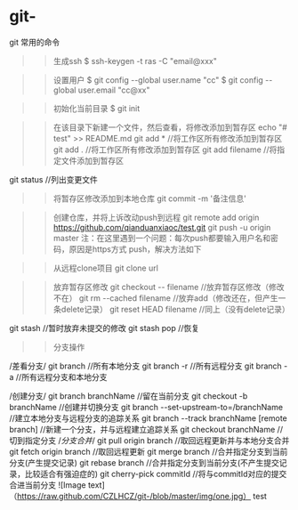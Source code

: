 # git-
git 常用的命令

>>生成ssh
$ ssh-keygen -t ras -C "email@xxx"

>>设置用户
$ git config --global user.name "cc"
$ git config --global user.email "cc@xx"

>>初始化当前目录
$ git init

>>在该目录下新建一个文件，然后查看，将修改添加到暂存区
echo "# test" >> README.md
git add *  //将工作区所有修改添加到暂存区
git add .  //将工作区所有修改添加到暂存区
git add filename //将指定文件添加到暂存区

git status  //列出变更文件

>>将暂存区修改添加到本地仓库
git commit -m '备注信息'

>>创建仓库，并将上诉改动push到远程
git remote add origin https://github.com/qianduanxiaoc/test.git
git push -u origin master
注：在这里遇到一个问题：每次push都要输入用户名和密码，原因是https方式 push，解决方法如下

>>从远程clone项目
git clone url

>>放弃暂存区修改
git checkout -- filename  //放弃暂存区修改（修改不在）
git rm --cached filename  //放弃add（修改还在，但产生一条delete记录）
git reset HEAD filename   //同上（没有delete记录）

git stash     //暂时放弃未提交的修改
git stash pop  //恢复

>>分支操作

/差看分支/
git branch     //所有本地分支
git branch -r  //所有远程分支
git branch -a  //所有远程分支和本地分支

/创建分支/
git branch branchName //留在当前分支
git checkout -b branchName //创建并切换分支
git branch --set-upstream-to=<remote>/branchName //建立本地分支与远程分支的追踪关系
git branch --track branchName [remote branch] //新建一个分支，并与远程建立追踪关系 git checkout branchName //切到指定分支 /*分支合并*/ git pull origin branch //取回远程更新并与本地分支合并 git fetch origin branch //取回远程更新 git merge branch //合并指定分支到当前分支(产生提交记录) git rebase branch //合并指定分支到当前分支(不产生提交记录，比较适合有强迫症的) git cherry-pick commitId //将与commitId对应的提交合进当前分支
![Image text]（https://raw.github.com/CZLHCZ/git-/blob/master/img/one.jpg）
test
  
  
  


